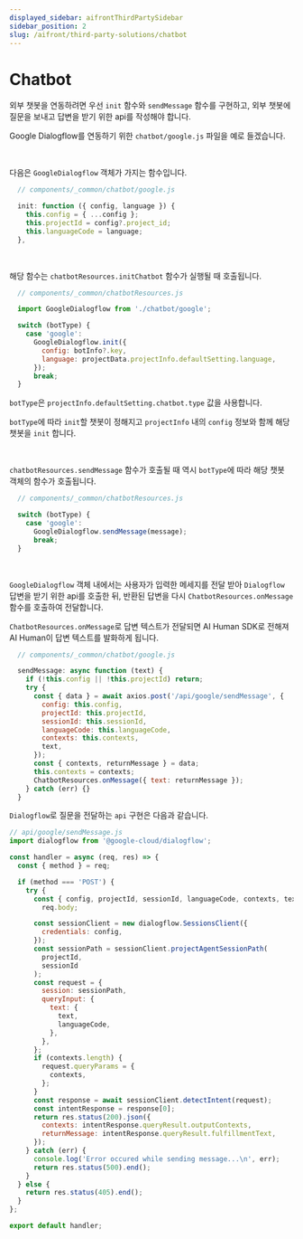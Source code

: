 ```yaml
---
displayed_sidebar: aifrontThirdPartySidebar
sidebar_position: 2
slug: /aifront/third-party-solutions/chatbot
---
```


# Chatbot

외부 챗봇을 연동하려면 우선 `init` 함수와 `sendMessage` 함수를 구현하고, 외부 챗봇에 질문을 보내고 답변을 받기 위한 api를 작성해야 합니다.

Google Dialogflow를 연동하기 위한 `chatbot/google.js` 파일을 예로 들겠습니다.

<br />

다음은 `GoogleDialogflow` 객체가 가지는 함수입니다.

```javascript
  // components/_common/chatbot/google.js

  init: function ({ config, language }) {
    this.config = { ...config };
    this.projectId = config?.project_id;
    this.languageCode = language;
  },
```
<br />

해당 함수는 `chatbotResources.initChatbot` 함수가 실행될 때 호출됩니다.
```javascript
  // components/_common/chatbotResources.js

  import GoogleDialogflow from './chatbot/google';

  switch (botType) {
    case 'google':
      GoogleDialogflow.init({
        config: botInfo?.key,
        language: projectData.projectInfo.defaultSetting.language,
      });
      break;
  }
```
`botType`은 `projectInfo.defaultSetting.chatbot.type` 값을 사용합니다.

`botType`에 따라 `init`할 챗봇이 정해지고 `projectInfo` 내의 `config` 정보와 함께 해당 챗봇을 `init` 합니다.

<br />

`chatbotResources.sendMessage` 함수가 호출될 때 역시 `botType`에 따라 해당 챗봇 객체의 함수가 호출됩니다.
```javascript
  // components/_common/chatbotResources.js

  switch (botType) {
    case 'google':
      GoogleDialogflow.sendMessage(message);
      break;
  }
```

<br />

`GoogleDialogflow` 객체 내에서는 사용자가 입력한 메세지를 전달 받아 `Dialogflow` 답변을 받기 위한 api를 호출한 뒤, 반환된 답변을 다시 `ChatbotResources.onMessage` 함수를 호출하여 전달합니다.

`ChatbotResources.onMessage`로 답변 텍스트가 전달되면 AI Human SDK로 전해져 AI Human이 답변 텍스트를 발화하게 됩니다.

```javascript
  // components/_common/chatbot/google.js

  sendMessage: async function (text) {
    if (!this.config || !this.projectId) return;
    try {
      const { data } = await axios.post('/api/google/sendMessage', {
        config: this.config,
        projectId: this.projectId,
        sessionId: this.sessionId,
        languageCode: this.languageCode,
        contexts: this.contexts,
        text,
      });
      const { contexts, returnMessage } = data;
      this.contexts = contexts;
      ChatbotResources.onMessage({ text: returnMessage });
    } catch (err) {}
  }
```

`Dialogflow`로 질문을 전달하는 `api` 구현은 다음과 같습니다.
```javascript
// api/google/sendMessage.js
import dialogflow from '@google-cloud/dialogflow';

const handler = async (req, res) => {
  const { method } = req;

  if (method === 'POST') {
    try {
      const { config, projectId, sessionId, languageCode, contexts, text } =
        req.body;

      const sessionClient = new dialogflow.SessionsClient({
        credentials: config,
      });
      const sessionPath = sessionClient.projectAgentSessionPath(
        projectId,
        sessionId
      );
      const request = {
        session: sessionPath,
        queryInput: {
          text: {
            text,
            languageCode,
          },
        },
      };
      if (contexts.length) {
        request.queryParams = {
          contexts,
        };
      }
      const response = await sessionClient.detectIntent(request);
      const intentResponse = response[0];
      return res.status(200).json({
        contexts: intentResponse.queryResult.outputContexts,
        returnMessage: intentResponse.queryResult.fulfillmentText,
      });
    } catch (err) {
      console.log('Error occured while sending message...\n', err);
      return res.status(500).end();
    }
  } else {
    return res.status(405).end();
  }
};

export default handler;
```

<br />

